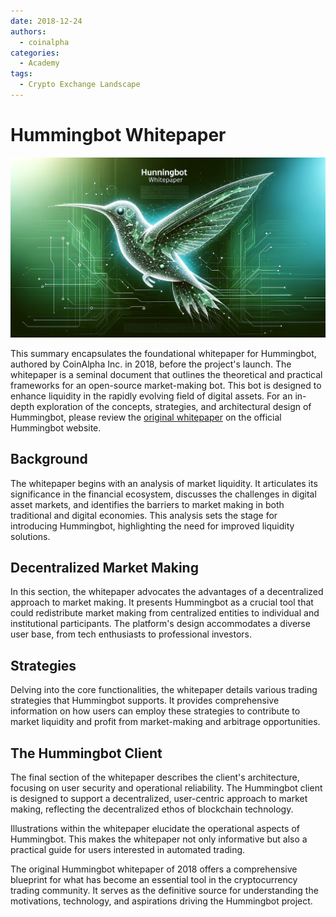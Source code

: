 ```yaml
---
date: 2018-12-24
authors:
  - coinalpha
categories:
  - Academy
tags:
  - Crypto Exchange Landscape
---
```


# Hummingbot Whitepaper

![](cover.webp)

This summary encapsulates the foundational whitepaper for Hummingbot, authored by CoinAlpha Inc. in 2018, before the project's launch. The whitepaper is a seminal document that outlines the theoretical and practical frameworks for an open-source market-making bot. This bot is designed to enhance liquidity in the rapidly evolving field of digital assets. For an in-depth exploration of the concepts, strategies, and architectural design of Hummingbot, please review the [original whitepaper](../../../liquidity-mining.pdf) on the official Hummingbot website.

<!-- more -->

## Background
The whitepaper begins with an analysis of market liquidity. It articulates its significance in the financial ecosystem, discusses the challenges in digital asset markets, and identifies the barriers to market making in both traditional and digital economies. This analysis sets the stage for introducing Hummingbot, highlighting the need for improved liquidity solutions.

## Decentralized Market Making
In this section, the whitepaper advocates the advantages of a decentralized approach to market making. It presents Hummingbot as a crucial tool that could redistribute market making from centralized entities to individual and institutional participants. The platform's design accommodates a diverse user base, from tech enthusiasts to professional investors.

## Strategies
Delving into the core functionalities, the whitepaper details various trading strategies that Hummingbot supports. It provides comprehensive information on how users can employ these strategies to contribute to market liquidity and profit from market-making and arbitrage opportunities.

## The Hummingbot Client
The final section of the whitepaper describes the client's architecture, focusing on user security and operational reliability. The Hummingbot client is designed to support a decentralized, user-centric approach to market making, reflecting the decentralized ethos of blockchain technology.

Illustrations within the whitepaper elucidate the operational aspects of Hummingbot. This makes the whitepaper not only informative but also a practical guide for users interested in automated trading.

The original Hummingbot whitepaper of 2018 offers a comprehensive blueprint for what has become an essential tool in the cryptocurrency trading community. It serves as the definitive source for understanding the motivations, technology, and aspirations driving the Hummingbot project.
